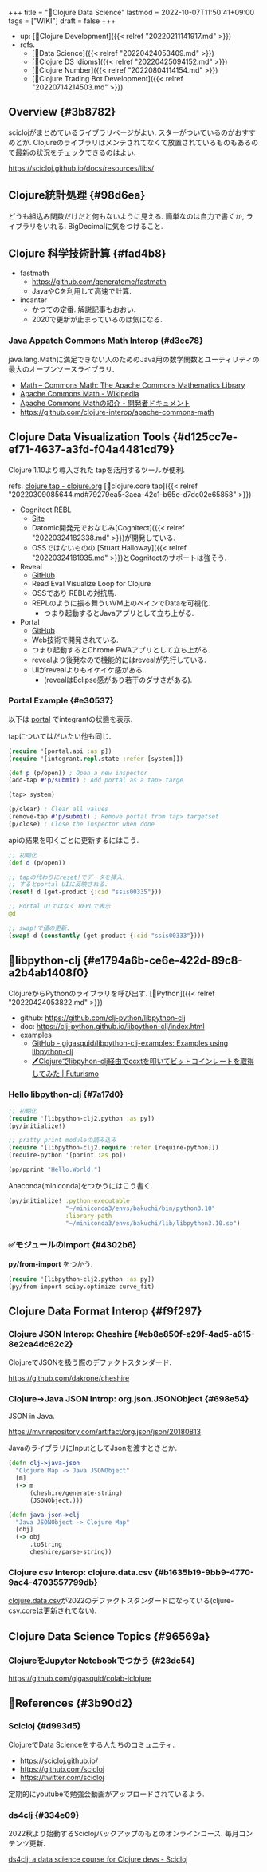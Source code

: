 +++
title = "📝Clojure Data Science"
lastmod = 2022-10-07T11:50:41+09:00
tags = ["WIKI"]
draft = false
+++

-   up: [📁Clojure Development]({{< relref "20220211141917.md" >}})
-   refs.
    -   [🔖Data Science]({{< relref "20220424053409.md" >}})
    -   [📝Clojure DS Idioms]({{< relref "20220425094152.md" >}})
    -   [📝Clojure Number]({{< relref "20220804114154.md" >}})
    -   [📝Clojure Trading Bot Development]({{< relref "20220714214503.md" >}})


## Overview {#3b8782}

sciclojがまとめているライブラリページがよい. スターがついているのがおすすめとか. Clojureのライブラリはメンテされてなくて放置されているものもあるので最新の状況をチェックできるのはよい.

<https://scicloj.github.io/docs/resources/libs/>


## Clojure統計処理 {#98d6ea}

どうも組込み関数だけだと何もないように見える. 簡単なのは自力で書くか, ライブラリをいれる. BigDecimalに気をつけること.


## Clojure 科学技術計算 {#fad4b8}

-   fastmath
    -   <https://github.com/generateme/fastmath>
    -   JavaやCを利用して高速で計算.
-   incanter
    -   かつての定番. 解説記事もおおい.
    -   2020で更新が止まっているのは気になる.


### Java Appatch Commons Math Interop {#d3ec78}

java.lang.Mathに満足できない人のためのJava用の数学関数とユーティリティの最大のオープンソースライブラリ.

-   [Math – Commons Math: The Apache Commons Mathematics Library](https://commons.apache.org/proper/commons-math/)
-   [Apache Commons Math - Wikipedia](https://ja.wikipedia.org/wiki/Apache_Commons_Math)
-   [Apache Commons Mathの紹介 - 開発者ドキュメント](https://ja.getdocs.org/apache-commons-math)
-   <https://github.com/clojure-interop/apache-commons-math>


## Clojure Data Visualization Tools {#d125cc7e-ef71-4637-a3fd-f04a4481cd79}

Clojure 1.10より導入された tapを活用するツールが便利.

refs. [clojure tap - clojure.org](https://clojure.org/reference/repl_and_main#_tap) [📝clojure.core tap]({{< relref "20220309085644.md#79279ea5-3aea-42c1-b65e-d7dc02e65858" >}})

-   Cognitect REBL
    -   [Site](https://docs.datomic.com/cloud/other-tools/REBL.html)
    -   Datomic開発元でおなじみ[Cognitect]({{< relref "20220324182338.md" >}})が開発している.
    -   OSSではないものの [Stuart Halloway]({{< relref "20220324181935.md" >}})とCognitectのサポートは強そう.
-   Reveal
    -   [GitHub](https://github.com/vlaaad/reveal)
    -   Read Eval Visualize Loop for Clojure
    -   OSSであり REBLの対抗馬.
    -   REPLのように振る舞ういVM上のペインでDataを可視化.
        -   つまり起動するとJavaアプリとして立ち上がる.
-   Portal
    -   [GitHub](https://github.com/djblue/portal)
    -   Web技術で開発されている.
    -   つまり起動するとChrome PWAアプリとして立ち上がる.
    -   revealより後発なので機能的にはrevealが先行している.
    -   UIがrevealよりもイケイケ感がある.
        -   (revealはEclipse感があり若干のダサさがある).


### Portal Example {#e30537}

以下は [portal](https://github.com/djblue/portal) でintegrantの状態を表示.

tapについてはだいたい他も同じ.

```clojure
(require '[portal.api :as p])
(require '[integrant.repl.state :refer [system]])

(def p (p/open)) ; Open a new inspector
(add-tap #'p/submit) ; Add portal as a tap> targe

(tap> system)

(p/clear) ; Clear all values
(remove-tap #'p/submit) ; Remove portal from tap> targetset
(p/close) ; Close the inspector when done
```

apiの結果を叩くごとに更新するにはこう.

```clojure
;; 初期化
(def d (p/open))

;; tapの代わりにreset!でデータを挿入.
;; するとportal UIに反映される.
(reset! d (get-product {:cid "ssis00335"}))

;; Portal UIではなく REPLで表示
@d

;; swap!で値の更新.
(swap! d (constantly (get-product {:cid "ssis00333"})))
```


## 📝libpython-clj {#e1794a6b-ce6e-422d-89c8-a2b4ab1408f0}

ClojureからPythonのライブラリを呼び出す. [🔖Python]({{< relref "20220424053822.md" >}})

-   github: <https://github.com/clj-python/libpython-clj>
-   doc: <https://clj-python.github.io/libpython-clj/index.html>
-   examples
    -   [GitHub - gigasquid/libpython-clj-examples: Examples using libpython-clj](https://github.com/gigasquid/libpython-clj-examples)
    -   [🖊Clojureでlibpyhon-clj経由でccxtを叩いてビットコインレートを取得してみた | Futurismo](https://futurismo.biz/fetch-ticker-with-clojure-via-libpythonclj/)


### Hello libpython-clj {#7a17d0}

```clojure
;; 初期化
(require '[libpython-clj2.python :as py])
(py/initialize!)

;; pritty print moduleの読み込み
(require '[libpython-clj2.require :refer [require-python]])
(require-python '[pprint :as pp])

(pp/pprint "Hello,World.")
```

Anaconda(miniconda)をつかうにはこう書く.

```clojure
(py/initialize! :python-executable
                "~/miniconda3/envs/bakuchi/bin/python3.10"
                :library-path
                "~/miniconda3/envs/bakuchi/lib/libpython3.10.so")
```


### ✅モジュールのimport {#4302b6}

**py/from-import** をつかう.

```clojure
(require '[libpython-clj2.python :as py])
(py/from-import scipy.optimize curve_fit)
```


## Clojure Data Format Interop {#f9f297}


### Clojure JSON Interop: Cheshire {#eb8e850f-e29f-4ad5-a615-8e2ca4dc62c2}

ClojureでJSONを扱う際のデファクトスタンダード.

<https://github.com/dakrone/cheshire>


### Clojure->Java JSON Introp: org.json.JSONObject {#698e54}

JSON in Java.

<https://mvnrepository.com/artifact/org.json/json/20180813>

JavaのライブラリにInputとしてJsonを渡すときとか.

```clojure
(defn clj->java-json
  "Clojure Map -> Java JSONObject"
  [m]
  (-> m
      (cheshire/generate-string)
      (JSONObject.)))

(defn java-json->clj
  "Java JSONObject -> Clojure Map"
  [obj]
  (-> obj
      .toString
      cheshire/parse-string))
```


### Clojure csv Interop: clojure.data.csv {#b1635b19-9bb9-4770-9ac4-4703557799db}

[clojure.data.csv](https://github.com/clojure/data.csv)が2022のデファクトスタンダードになっている(cljure-csv.coreは更新されてない).


## Clojure Data Science Topics {#96569a}


### ClojureをJupyter Notebookでつかう {#23dc54}

<https://github.com/gigasquid/colab-iclojure>


## 🔗References {#3b90d2}


### Scicloj {#d993d5}

ClojureでData Scienceをする人たちのコミュニティ.

-   <https://scicloj.github.io/>
-   <https://github.com/scicloj>
-   <https://twitter.com/scicloj>

定期的にyoutubeで勉強会動画がアップロードされているよう.


### ds4clj {#334e09}

2022秋より始動するSciclojバックアップのもとのオンラインコース. 毎月コンテンツ更新.

[ds4clj: a data science course for Clojure devs - Scicloj](https://scicloj.github.io/docs/community/groups/ds4clj/)
